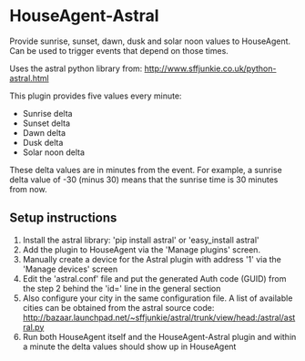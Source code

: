 HouseAgent-Astral
=================

Provide sunrise, sunset, dawn, dusk and solar noon values to HouseAgent. 
Can be used to trigger events that depend on those times.

Uses the astral python library from:
http://www.sffjunkie.co.uk/python-astral.html

This plugin provides five values every minute:
- Sunrise delta
- Sunset delta
- Dawn delta
- Dusk delta
- Solar noon delta

These delta values are in minutes from the event. For example, a sunrise delta
value of -30 (minus 30) means that the sunrise time is 30 minutes from now.

Setup instructions
------------------

1. Install the astral library: 'pip install astral' or 'easy_install astral'
2. Add the plugin to HouseAgent via the 'Manage plugins' screen.
3. Manually create a device for the Astral plugin with address '1' via the
   'Manage devices' screen
4. Edit the 'astral.conf' file and put the generated Auth code (GUID) from the
   step 2 behind the 'id=' line in the general section
5. Also configure your city in the same configuration file. A list of available
   cities can be obtained from the astral source code:
   http://bazaar.launchpad.net/~sffjunkie/astral/trunk/view/head:/astral/astral.py
6. Run both HouseAgent itself and the HouseAgent-Astral plugin and within a
   minute the delta values should show up in HouseAgent

